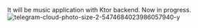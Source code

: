 It will be music application with Ktor backend. 
Now in progress. 
![telegram-cloud-photo-size-2-5474684023986057940-y](https://github.com/user-attachments/assets/02c2204c-c607-4733-bda0-507689df7387)
